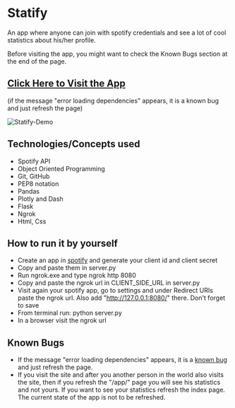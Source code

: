 # Statify
An app where anyone can join with spotify credentials and see a lot of cool statistics about his/her profile.

Before visiting the app, you might want to check the Known Bugs section at the end of the page.

## <a href="https://statify-deffro.herokuapp.com/" target="_blank">Click Here to Visit the App</a>
(if the message "error loading dependencies" appears, it is a known bug and just refresh the page)

![Statify-Demo](demo.gif)

## Technologies/Concepts used
- Spotify API
- Object Oriented Programming
- Git, GitHub
- PEP8 notation
- Pandas
- Plotly and Dash
- Flask
- Ngrok
- Html, Css

## How to run it by yourself
- Create an app in [spotify](https://developer.spotify.com/dashboard/applications) and generate your client id and client secret
- Copy and paste them in server.py
- Run ngrok.exe and type ngrok http 8080
- Copy and paste the ngrok url in CLIENT_SIDE_URL in server.py
- Visit again your spotify app, go to settings and under Redirect URIs paste the ngrok url. Also add "http://127.0.0.1:8080/" there. Don't forget to save
- From terminal run: python server.py
- In a browser visit the ngrok url

## Known Bugs
- If the message "error loading dependencies" appears, it is a [known bug](https://github.com/plotly/dash/issues/125) and just refresh the page.
- If you visit the site and after you another person in the world also visits the site, then if you refresh the "/app/" page you will see his statistics and not yours. If you want to see your statistics refresh the index page. The current state of the app is not to be refreshed. 

